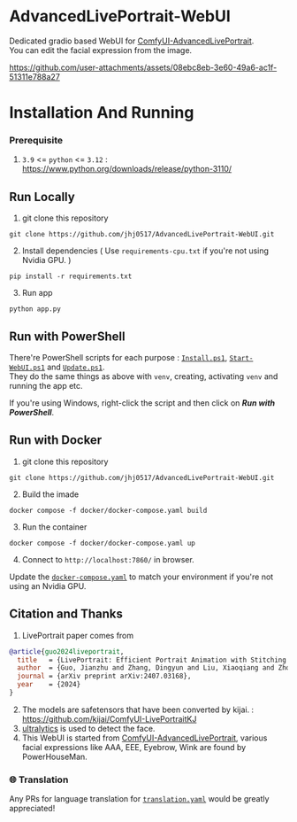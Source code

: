 # AdvancedLivePortrait-WebUI

Dedicated gradio based WebUI for [ComfyUI-AdvancedLivePortrait](https://github.com/PowerHouseMan/ComfyUI-AdvancedLivePortrait). 
<br>You can edit the facial expression from the image.

https://github.com/user-attachments/assets/08ebc8eb-3e60-49a6-ac1f-51311e788a27

# Installation And Running
### Prerequisite
1. `3.9` <= `python` <= `3.12` : https://www.python.org/downloads/release/python-3110/

## Run Locally
1. git clone this repository
```
git clone https://github.com/jhj0517/AdvancedLivePortrait-WebUI.git
```
2. Install dependencies ( Use `requirements-cpu.txt` if you're not using Nvidia GPU. )
```
pip install -r requirements.txt
```
3. Run app
```
python app.py
```

## Run with PowerShell
There're PowerShell scripts for each purpose : [`Install.ps1`](https://github.com/jhj0517/AdvancedLivePortrait-WebUI/blob/master/Install.ps1), [`Start-WebUI.ps1`](https://github.com/jhj0517/AdvancedLivePortrait-WebUI/blob/master/Start-WebUI.ps1) and [`Update.ps1`](https://github.com/jhj0517/AdvancedLivePortrait-WebUI/blob/master/Update.ps1).
<br> They do the same things as above with `venv`, creating, activating `venv` and running the app etc.

If you're using Windows, right-click the script and then click on ***Run with PowerShell***.

## Run with Docker
1. git clone this repository
```
git clone https://github.com/jhj0517/AdvancedLivePortrait-WebUI.git
```
2. Build the imade
```
docker compose -f docker/docker-compose.yaml build
```
3. Run the container
```
docker compose -f docker/docker-compose.yaml up
```
4. Connect to `http://localhost:7860/` in browser.

Update the [`docker-compose.yaml`](https://github.com/jhj0517/AdvancedLivePortrait-WebUI/blob/master/docker/docker-compose.yaml) to match your environment if you're not using an Nvidia GPU.

## Citation and Thanks
1. LivePortrait paper comes from
```bibtex
@article{guo2024liveportrait,
  title   = {LivePortrait: Efficient Portrait Animation with Stitching and Retargeting Control},
  author  = {Guo, Jianzhu and Zhang, Dingyun and Liu, Xiaoqiang and Zhong, Zhizhou and Zhang, Yuan and Wan, Pengfei and Zhang, Di},
  journal = {arXiv preprint arXiv:2407.03168},
  year    = {2024}
}
```
2. The models are safetensors that have been converted by kijai. : https://github.com/kijai/ComfyUI-LivePortraitKJ
3. [ultralytics](https://github.com/ultralytics/ultralytics) is used to detect the face.
4. This WebUI is started from [ComfyUI-AdvancedLivePortrait](https://github.com/PowerHouseMan/ComfyUI-AdvancedLivePortrait), various facial expressions like AAA, EEE, Eyebrow, Wink are found by PowerHouseMan.

### 🌐 Translation 
Any PRs for language translation for [`translation.yaml`](https://github.com/jhj0517/AdvancedLivePortrait-WebUI/blob/master/i18n/translation.yaml) would be greatly appreciated!


